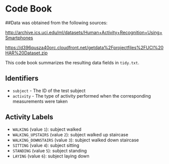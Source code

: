 # Code Book

##Data was obtained from the following sources:

  http://archive.ics.uci.edu/ml/datasets/Human+Activity+Recognition+Using+Smartphones

  https://d396qusza40orc.cloudfront.net/getdata%2Fprojectfiles%2FUCI%20HAR%20Dataset.zip
  

This code book summarizes the resulting data fields in `tidy.txt`.

## Identifiers

* `subject` - The ID of the test subject
* `activity` - The type of activity performed when the corresponding measurements were taken

## Activity Labels

* `WALKING` (value `1`): subject walked
* `WALKING_UPSTAIRS` (value `2`): subject walked up staircase 
* `WALKING_DOWNSTAIRS` (value `3`): subject walked down  staircase 
* `SITTING` (value `4`): subject sitting 
* `STANDING` (value `5`): subject standing 
* `LAYING` (value `6`): subject laying down 
